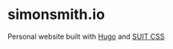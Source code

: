 # simonsmith.io

Personal website built with [Hugo](http://gohugo.io/) and [SUIT CSS](https://github.com/suitcss/suit)
